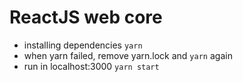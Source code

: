 # ReactJS web core

- installing dependencies `yarn`
- when yarn failed, remove yarn.lock and `yarn` again
- run in localhost:3000 `yarn start`
